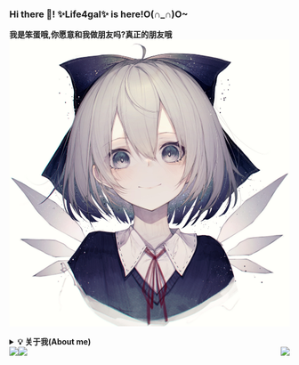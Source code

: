 ### Hi there 👋! ✨Life4gal✨ is here!O(∩_∩)O~
<b>我是笨蛋哦,你愿意和我做朋友吗?真正的朋友哦</b>
![头像](./80278148_p0_master1200.jpg)
<b><details><summary>💡 关于我(About me)</summary></b>
  这是一只没有梦想的咸鱼,期待着有一天海浪能带着他翻身.
  轻度自闭,不喜欢说话(尤其是对不感兴趣的人和事情),重度人格分裂(?)
  
## 你又在写bug了?
  写代码很菜,尤其是写C++,又菜又不让别人说.
  喜欢玩二进制和逆向(其实早期是因为打游戏太菜学的汇编,不想浪费了)
  
  🙏 大佬带带我
  🙏 大佬带带我
  🙏 大佬带带我
</details>



<img align="right" src="https://github-readme-stats.vercel.app/api/top-langs/?username=Life4gal&hide=html&show_icons=true&theme=synthwave"/>
<img align="left" src="https://github-readme-stats.vercel.app/api?username=Life4gal&show_icons=true&theme=synthwave"/>
<img align="bottom" src="https://github-readme-stats.vercel.app/api/wakatime?username=Life4gal&show_icons=true&theme=synthwave"/>
